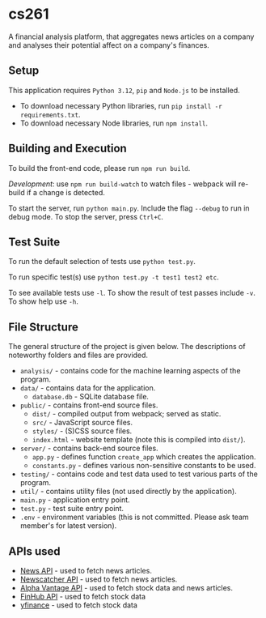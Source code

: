# cs261
A financial analysis platform, that aggregates news articles on a company and analyses their potential affect on a company's finances.

## Setup
This application requires `Python 3.12`, `pip` and `Node.js` to be installed.

- To download necessary Python libraries, run `pip install -r requirements.txt`.
- To download necessary Node libraries, run `npm install`.

## Building and Execution
To build the front-end code, please run `npm run build`.

*Development*: use `npm run build-watch` to watch files - webpack will re-build if a change is detected.

To start the server, run `python main.py`. Include the flag `--debug` to run in debug mode.
To stop the server, press `Ctrl+C`.

## Test Suite
To run the default selection of tests use `python test.py`.

To run specific test(s) use `python test.py -t test1 test2 etc`.

To see available tests use `-l`. To show the result of test passes include `-v`. To show help use `-h`.

## File Structure
The general structure of the project is given below. The descriptions of noteworthy folders and files are provided.

- `analysis/` - contains code for the machine learning aspects of the program.
- `data/` - contains data for the application.
  - `database.db` - SQLite database file.
- `public/` - contains front-end source files.
  - `dist/` - compiled output from webpack; served as static.
  - `src/` - JavaScript source files.
  - `styles/` - (S)CSS source files.
  - `index.html` - website template (note this is compiled into `dist/`).
- `server/` - contains back-end source files.
  - `app.py` - defines function `create_app` which creates the application.
  - `constants.py` - defines various non-sensitive constants to be used.
- `testing/` - contains code and test data used to test various parts of the program.
- `util/` - contains utility files (not used directly by the application).
- `main.py` - application entry point.
- `test.py` - test suite entry point.
- `.env` - environment variables (this is not committed. Please ask team member's for latest version).

## APIs used

- [News API](https://newsapi.org/) - used to fetch news articles.
- [Newscatcher API](https://newscatcherapi.com/) - used to fetch news articles.
- [Alpha Vantage API](https://www.alphavantage.co/) - used to fetch stock data and news articles.
- [FinHub API](https://finnhub.io/) - used to fetch stock data
- [yfinance](https://pypi.org/project/yfinance/) - used to fetch stock data

